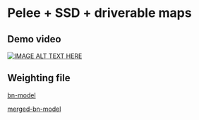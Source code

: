 # Pelee + SSD + driverable maps

## Demo video

[![IMAGE ALT TEXT HERE](https://img.youtube.com/vi/nndFtIPMy20/0.jpg)](https://www.youtube.com/watch?v=nndFtIPMy20)

## Weighting file

[bn-model](https://drive.google.com/open?id=1Yp3WfA1MV0KHjRqESsAsxxkQAxXqet6d)

[merged-bn-model](https://drive.google.com/open?id=1Wt6jKv13sBRMHgrGAJYlOlRF-o80pC0g)
